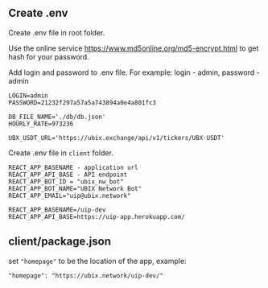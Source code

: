 ## Create .env

Create .env file in root folder.

Use the online service https://www.md5online.org/md5-encrypt.html
to get hash for your password.

Add login and password to .env file.
For example: login - admin, password - admin

```
LOGIN=admin
PASSWORD=21232f297a57a5a743894a0e4a801fc3

DB_FILE_NAME='./db/db.json'
HOURLY_RATE=973236

UBX_USDT_URL='https://ubix.exchange/api/v1/tickers/UBX-USDT'
```
Create .env file in `client` folder.

```
REACT_APP_BASENAME - application url  
REACT_APP_API_BASE - API endpoint
REACT_APP_BOT_ID = "ubix_nw_bot"
REACT_APP_BOT_NAME="UBIX Network Bot"
REACT_APP_EMAIL="uip@ubix.network"

REACT_APP_BASENAME=/uip-dev
REACT_APP_API_BASE=https://uip-app.herokuapp.com/
```

## client/package.json

set `"homepage"` to be the location of the app, example:

```
"homepage": "https://ubix.network/uip-dev/"
```
